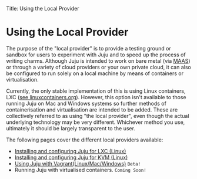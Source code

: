 Title: Using the Local Provider

# Using the Local Provider

The purpose of the "local provider" is to provide a testing ground or sandbox
for users to experiment with Juju and to speed up the process of writing
charms. Although Juju is intended to work on bare metal (via
[MAAS](http://maas.ubuntu.com)) or through a variety of cloud providers or your
own private cloud, it can also be configured to run solely on a local machine
by means of containers or virtualisation.

Currently, the only stable implementation of this is using Linux containers,
LXC ([see linuxcontainers.org](http://linuxcontainers.org/)). However, this
option isn't available to those running Juju on Mac and Windows systems so
further methods of containerisation and virtualisation are intended to be
added. These are collectively referred to as using "the local provider", even
though the actual underlying technology may be very different. Whichever method
you use, ultimately it should be largely transparent to the user.

The following pages cover the different local providers available:

  - [Installing and configuring Juju for LXC (Linux)](config-LXC.html)
  - [Installing and configuring Juju for KVM (Linux)](config-KVM.html)
  - [Using Juju with Vagrant(Linux/Mac/Windows)](config-vagrant.html) `Beta!`
  - Running Juju with virtualised containers. `Coming Soon!`

